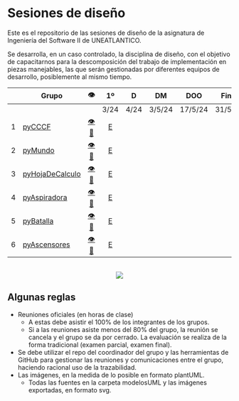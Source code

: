 # Sesiones de diseño

Este es el repositorio de las sesiones de diseño de la asignatura de Ingeniería del Software II de UNEATLANTICO.

Se desarrolla, en un caso controlado, la disciplina de diseño, con el objetivo de capacitarnos para la descomposición del trabajo de implementación en piezas manejables, las que serán gestionadas por diferentes equipos de desarrollo, posiblemente al mismo tiempo.

<div align=center>

| |Grupo|👁️|1º|D|DM|DOO|Final
|-|-|:-:|:-:|:-:|:-:|:-:|:-:|
| |||3/24|4/24|3/5/24|17/5/24|31/5/24
1|[pyCCCF](https://github.com/hugofresno20/23-24-IdSw2-SDD/)|[👁️📒]()|[E](https://github.com/mmasias/23-24-IdSw2-SDD/tree/0880697ee31856ea14b09e12a93f1d423a3c6d52)
2|[pyMundo](https://github.com/VeronikaEspa/23-24-IdSw2-SDD)|[👁️📒]()|[E](https://github.com/mmasias/23-24-IdSw2-SDD/tree/21d72820f2b4c71856378c2af1d2f4f8b4084d92)
3|[pyHojaDeCalculo](https://github.com/pablarce/23-24-IdSw2-SDD)|[👁️📒]()|[E](https://github.com/mmasias/23-24-IdSw2-SDD/tree/cc7d5f1df519c24adb00395eeca83d001a38d360)
4|[pyAspiradora](https://github.com/MRSergio21/23-24-IdSw2-SDD/tree/feature/version001)|[👁️📒]()|[E](https://github.com/mmasias/23-24-IdSw2-SDD/tree/053b7f8f39d2e91c7020341e712217f7f5237c73)
5|[pyBatalla](https://github.com/federicobolanos/23-24-IdSw2-SDD)|[👁️📒]()|[E](https://github.com/mmasias/23-24-IdSw2-SDD/tree/01fba1882da1f484965233758545600078441abf)
6|[pyAscensores](https://github.com/jramsgz/23-24-IdSw2-SDD/tree/develop)|[👁️📒]()|[E](https://github.com/mmasias/23-24-IdSw2-SDD/tree/b6aa1267a576c20cc51b13b3623fdad77d9115b9)

</div>

<div align=center>

||
|-|
![](/images/modelosUML/modelosUML/trabajoRepos.svg)

</div>

## Algunas reglas

- Reuniones oficiales (en horas de clase)
  - A estas debe asistir el 100% de los integrantes de los grupos.
  - Si a las reuniones asiste menos del 80% del grupo, la reunión se cancela y el grupo se da por cerrado. La evaluación se realiza de la forma tradicional (examen parcial, examen final).
- Se debe utilizar el repo del coordinador del grupo y las herramientas de GitHub para gestionar las reuniones y comunicaciones entre el grupo, haciendo racional uso de la trazabilidad.
- Las imágenes, en la medida de lo posible en formato plantUML.
  - Todas las fuentes en la carpeta modelosUML y las imágenes exportadas, en formato svg.
